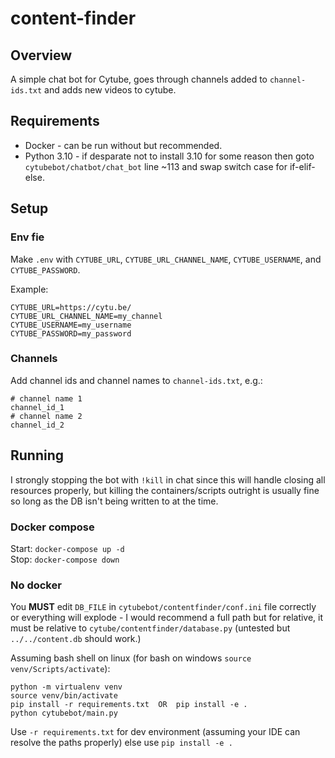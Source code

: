 # content-finder
## Overview
A simple chat bot for Cytube, goes through channels added to `channel-ids.txt` and adds new videos to cytube.
## Requirements
- Docker - can be run without but recommended.
- Python 3.10 - if desparate not to install 3.10 for some reason then goto `cytubebot/chatbot/chat_bot` line ~113 and swap switch case for if-elif-else.
## Setup
### Env fie
Make `.env` with `CYTUBE_URL`, `CYTUBE_URL_CHANNEL_NAME`, `CYTUBE_USERNAME`, and `CYTUBE_PASSWORD`.

Example:
```
CYTUBE_URL=https://cytu.be/
CYTUBE_URL_CHANNEL_NAME=my_channel
CYTUBE_USERNAME=my_username
CYTUBE_PASSWORD=my_password
```
### Channels
Add channel ids and channel names to `channel-ids.txt`, e.g.:
```
# channel name 1
channel_id_1
# channel name 2
channel_id_2
```
## Running
I strongly stopping the bot with `!kill` in chat since this will handle closing all resources properly, but killing the containers/scripts outright is usually fine so long as the DB isn't being written to at the time.
### Docker compose
Start: `docker-compose up -d`  
Stop: `docker-compose down`
### No docker
You **MUST** edit `DB_FILE` in `cytubebot/contentfinder/conf.ini` file correctly or everything will explode - I would recommend a full path but for relative, it must be relative to `cytube/contentfinder/database.py` (untested but `../../content.db` should work.)

Assuming bash shell on linux (for bash on windows `source venv/Scripts/activate`):
```
python -m virtualenv venv
source venv/bin/activate
pip install -r requirements.txt  OR  pip install -e .
python cytubebot/main.py
```
Use `-r requirements.txt` for dev environment (assuming your IDE can resolve the paths properly) else use `pip install -e .`